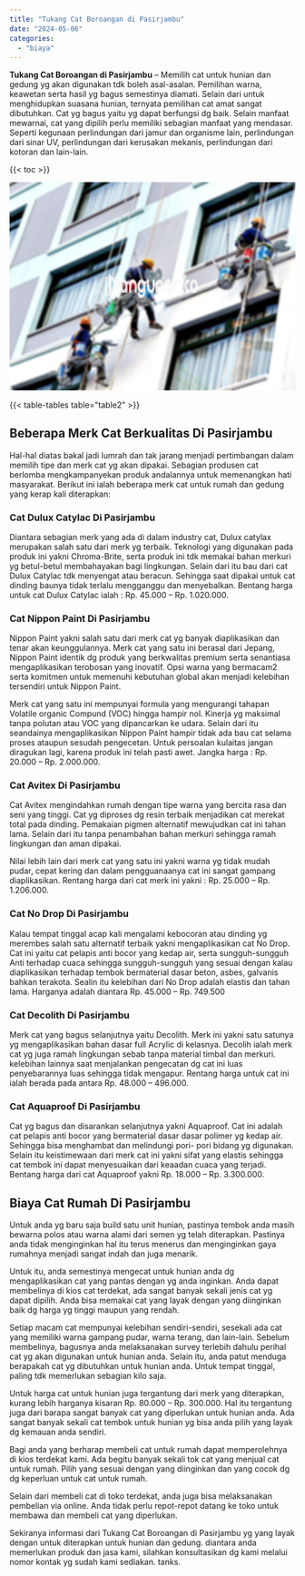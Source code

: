 ```yaml
---
title: "Tukang Cat Boroangan di Pasirjambu"
date: "2024-05-06"
categories: 
  - "biaya"
---
```


**Tukang Cat Boroangan di Pasirjambu** – Memilih cat untuk hunian dan gedung yg akan digunakan tdk boleh asal-asalan. Pemilihan warna, keawetan serta hasil yg bagus semestinya diamati. Selain dari untuk menghidupkan suasana hunian, ternyata pemilihan cat amat sangat dibutuhkan. Cat yg bagus yaitu yg dapat berfungsi dg baik. Selain manfaat mewarnai, cat yang dipilih perlu memiliki sebagian manfaat yang mendasar. Seperti kegunaan perlindungan dari jamur dan organisme lain, perlindungan dari sinar UV, perlindungan dari kerusakan mekanis, perlindungan dari kotoran dan lain-lain.

{{< toc >}}

![Tukang Cat Boroangan di Pasirjambu](/images/jasa-cat-murah07.png)

{{< table-tables table="table2" >}}

## Beberapa Merk Cat Berkualitas Di Pasirjambu

Hal-hal diatas bakal jadi lumrah dan tak jarang menjadi pertimbangan dalam memilih tipe dan merk cat yg akan dipakai. Sebagian produsen cat berlomba mengkampanyekan produk andalannya untuk memenangkan hati masyarakat. Berikut ini ialah beberapa merk cat untuk rumah dan gedung yang kerap kali diterapkan:

### Cat Dulux Catylac Di Pasirjambu

Diantara sebagian merk yang ada di dalam industry cat, Dulux catylax merupakan salah satu dari merk yg terbaik. Teknologi yang digunakan pada produk ini yakni Chroma-Brite, serta produk ini tdk memakai bahan merkuri yg betul-betul membahayakan bagi lingkungan. Selain dari itu bau dari cat Dulux Catylac tdk menyengat atau beracun. Sehingga saat dipakai untuk cat dinding baunya tidak terlalu mengganggu dan menyebalkan. Bentang harga untuk cat Dulux Catylac ialah : Rp. 45.000 – Rp. 1.020.000.

### Cat Nippon Paint Di Pasirjambu

Nippon Paint yakni salah satu dari merk cat yg banyak diaplikasikan dan tenar akan keunggulannya. Merk cat yang satu ini berasal dari Jepang, Nippon Paint identik dg produk yang berkwalitas premium serta senantiasa mengaplikasikan terobosan yang inovatif. Opsi warna yang bermacam2 serta komitmen untuk memenuhi kebutuhan global akan menjadi kelebihan tersendiri untuk Nippon Paint.

Merk cat yang satu ini mempunyai formula yang mengurangi tahapan Volatile organic Compund (VOC) hingga hampir nol. Kinerja yg maksimal tanpa polutan atau VOC yang dipancarkan ke udara. Selain dari itu seandainya mengaplikasikan Nippon Paint hampir tidak ada bau cat selama proses ataupun sesudah pengecetan. Untuk persoalan kulaitas jangan diragukan lagi, karena produk ini telah pasti awet. Jangka harga : Rp. 20.000 – Rp. 2.000.000.

### Cat Avitex Di Pasirjambu

Cat Avitex mengindahkan rumah dengan tipe warna yang bercita rasa dan seni yang tinggi. Cat yg diproses dg resin terbaik menjadikan cat merekat total pada dinding. Pemakaian pigmen alternatif mewujudkan cat ini tahan lama. Selain dari itu tanpa penambahan bahan merkuri sehingga ramah lingkungan dan aman dipakai.

Nilai lebih lain dari merk cat yang satu ini yakni warna yg tidak mudah pudar, cepat kering dan dalam pengguanaanya cat ini sangat gampang diaplikasikan. Rentang harga dari cat merk ini yakni : Rp. 25.000 – Rp. 1.206.000.

### Cat No Drop Di Pasirjambu

Kalau tempat tinggal acap kali mengalami kebocoran atau dinding yg merembes salah satu alternatif terbaik yakni mengaplikasikan cat No Drop. Cat ini yaitu cat pelapis anti bocor yang kedap air, serta sungguh-sungguh Anti terhadap cuaca sehingga sungguh-sungguh yang sesuai dengan kalau diaplikasikan terhadap tembok bermaterial dasar beton, asbes, galvanis bahkan terakota. Sealin itu kelebihan dari No Drop adalah elastis dan tahan lama. Harganya adalah diantara Rp. 45.000 – Rp. 749.500

### Cat Decolith Di Pasirjambu

Merk cat yang bagus selanjutnya yaitu Decolith. Merk ini yakni satu satunya yg mengaplikasikan bahan dasar full Acrylic di kelasnya. Decolih ialah merk cat yg juga ramah lingkungan sebab tanpa material timbal dan merkuri. kelebihan lainnya saat menjalankan pengecatan dg cat ini luas penyebarannya luas sehingga tidak mengapur. Rentang harga untuk cat ini ialah berada pada antara Rp. 48.000 – 496.000.

### Cat Aquaproof Di Pasirjambu

Cat yg bagus dan disarankan selanjutnya yakni Aquaproof. Cat ini adalah cat pelapis anti bocor yang bermaterial dasar dasar polimer yg kedap air. Sehingga bisa menghambat dan melindungi pori- pori bidang yg digunakan. Selain itu keistimewaan dari merk cat ini yakni sifat yang elastis sehingga cat tembok ini dapat menyesuaikan dari keaadan cuaca yang terjadi. Bentang harga dari cat Aquaproof yakni Rp. 18.000 – Rp. 3.300.000.

## Biaya Cat Rumah Di Pasirjambu

Untuk anda yg baru saja build satu unit hunian, pastinya tembok anda masih bewarna polos atau warna alami dari semen yg telah diterapkan. Pastinya anda tidak menginginkan hal itu terus menerus dan menginginkan gaya rumahnya menjadi sangat indah dan juga menarik.

Untuk itu, anda semestinya mengecat untuk hunian anda dg mengaplikasikan cat yang pantas dengan yg anda inginkan. Anda dapat membelinya di kios cat terdekat, ada sangat banyak sekali jenis cat yg dapat dipilih. Anda bisa memakai cat yang layak dengan yang diinginkan baik dg harga yg tinggi maupun yang rendah.

Setiap macam cat mempunyai kelebihan sendiri-sendiri, sesekali ada cat yang memiliki warna gampang pudar, warna terang, dan lain-lain. Sebelum membelinya, bagusnya anda melaksanakan survey terlebih dahulu perihal cat yg akan digunakan untuk hunian anda. Selain itu, anda patut menduga berapakah cat yg dibutuhkan untuk hunian anda. Untuk tempat tinggal, paling tdk memerlukan sebagian kilo saja.

Untuk harga cat untuk hunian juga tergantung dari merk yang diterapkan, kurang lebih harganya kisaran Rp. 80.000 – Rp. 300.000. Hal itu tergantung juga dari barapa sangat banyak cat yang diperlukan untuk hunian anda. Ada sangat banyak sekali cat tembok untuk hunian yg bisa anda pilih yang layak dg kemauan anda sendiri.

Bagi anda yang berharap membeli cat untuk rumah dapat memperolehnya di kios terdekat kami. Ada begitu banyak sekali tok cat yang menjual cat untuk rumah. Pilih yang sesuai dengan yang diinginkan dan yang cocok dg dg keperluan untuk cat untuk rumah.

Selain dari membeli cat di toko terdekat, anda juga bisa melaksanakan pembelian via online. Anda tidak perlu repot-repot datang ke toko untuk membawa dan membeli cat yang diperlukan.

Sekiranya informasi dari Tukang Cat Boroangan di Pasirjambu yg yang layak dengan untuk diterapkan untuk hunian dan gedung. diantara anda memerlukan produk dan jasa kami, silahkan konsultasikan dg kami melalui nomor kontak yg sudah kami sediakan. tanks.
